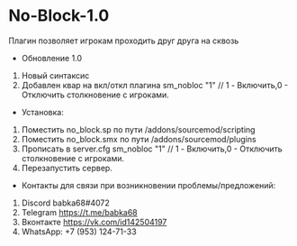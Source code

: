 # No-Block-1.0
Плагин позволяет игрокам проходить друг друга на сквозь
- Обновление 1.0
1) Новый синтаксис 
2) Добавлен квар на вкл/откл плагина sm_nobloc "1" // 1 - Включить,0 - Отключить столкновение с игроками.

- Установка:

1. Поместить no_block.sp по пути /addons/sourcemod/scripting
2. Поместить no_block.smx по пути /addons/sourcemod/plugins
3. Прописать в server.cfg sm_nobloc "1" // 1 - Включить,0 - Отключить столкновение с игроками.
4. Перезапустить сервер.

- Контакты для связи при возникновении проблемы/предложений:

1. Discord babka68#4072
2. Telegram https://t.me/babka68
3. Вконтакте https://vk.com/id142504197
4. WhatsApp: +7 (953) 124-71-33
